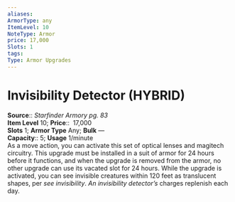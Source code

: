 ```yaml
---
aliases: 
ArmorType: any
ItemLevel: 10
NoteType: Armor
price: 17,000
Slots: 1
tags: 
Type: Armor Upgrades
---
```


# Invisibility Detector (HYBRID)

**Source**:: _Starfinder Armory pg. 83_  
**Item Level** 10;
**Price**::  17,000  
**Slots** 1; **Armor Type** Any; **Bulk** —  
**Capacity**:: 5; **Usage** 1/minute  
As a move action, you can activate this set of optical lenses and magitech circuitry. This upgrade must be installed in a suit of armor for 24 hours before it functions, and when the upgrade is removed from the armor, no other upgrade can use its vacated slot for 24 hours. While the upgrade is activated, you can see invisible creatures within 120 feet as translucent shapes, per _see invisibility_. _An invisibility detector’s_ charges replenish each day.
